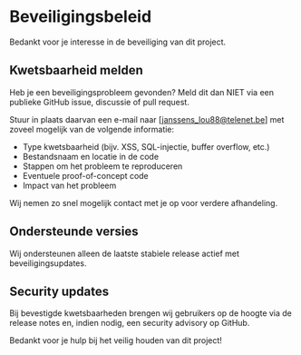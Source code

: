 # Beveiligingsbeleid

Bedankt voor je interesse in de beveiliging van dit project.

## Kwetsbaarheid melden

Heb je een beveiligingsprobleem gevonden? Meld dit dan NIET via een publieke GitHub issue, discussie of pull request.

Stuur in plaats daarvan een e-mail naar [janssens_lou88@telenet.be] met zoveel mogelijk van de volgende informatie:

- Type kwetsbaarheid (bijv. XSS, SQL-injectie, buffer overflow, etc.)
- Bestandsnaam en locatie in de code
- Stappen om het probleem te reproduceren
- Eventuele proof-of-concept code
- Impact van het probleem

Wij nemen zo snel mogelijk contact met je op voor verdere afhandeling.

## Ondersteunde versies

Wij ondersteunen alleen de laatste stabiele release actief met beveiligingsupdates.

## Security updates

Bij bevestigde kwetsbaarheden brengen wij gebruikers op de hoogte via de release notes en, indien nodig, een security advisory op GitHub.

Bedankt voor je hulp bij het veilig houden van dit project!
